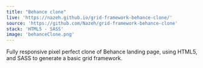 ```yaml
---
title: "Behance clone"
live: 'https://nazeh.github.io/grid-framework-behance-clone/'
source: 'https://github.com/Nazeh/grid-framework-behance-clone'
stack: 'HTML5 - SASS'
image: 'behanceClone.png'
---
```


Fully responsive pixel perfect clone of Behance landing page, using HTML5, and SASS to generate a basic grid framework.
